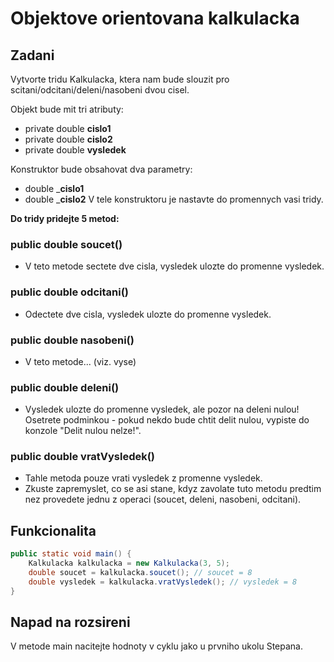 # Objektove orientovana kalkulacka

## Zadani
Vytvorte tridu Kalkulacka, ktera nam bude slouzit pro scitani/odcitani/deleni/nasobeni dvou cisel.

Objekt bude mit tri atributy:
- private double __cislo1__
- private double __cislo2__
- private double __vysledek__

Konstruktor bude obsahovat dva parametry:
- double ___cislo1__
- double ___cislo2__
V tele konstruktoru je nastavte do promennych vasi tridy.

__Do tridy pridejte 5 metod:__
### public double soucet()
- V teto metode sectete dve cisla, vysledek ulozte do promenne vysledek.
### public double odcitani()
- Odectete dve cisla, vysledek ulozte do promenne vysledek.
### public double nasobeni()
- V teto metode... (viz. vyse)
### public double deleni()
- Vysledek ulozte do promenne vysledek, ale pozor na deleni nulou! Osetrete podminkou - pokud nekdo bude chtit delit nulou, vypiste do konzole "Delit nulou nelze!".
### public double vratVysledek()
- Tahle metoda pouze vrati vysledek z promenne vysledek.
- Zkuste zapremyslet, co se asi stane, kdyz zavolate tuto metodu predtim nez provedete jednu z operaci (soucet, deleni, nasobeni, odcitani).

## Funkcionalita
```java
public static void main() {
	Kalkulacka kalkulacka = new Kalkulacka(3, 5);
	double soucet = kalkulacka.soucet(); // soucet = 8
	double vysledek = kalkulacka.vratVysledek(); // vysledek = 8
}
```
## Napad na rozsireni
V metode main nacitejte hodnoty v cyklu jako u prvniho ukolu Stepana.
